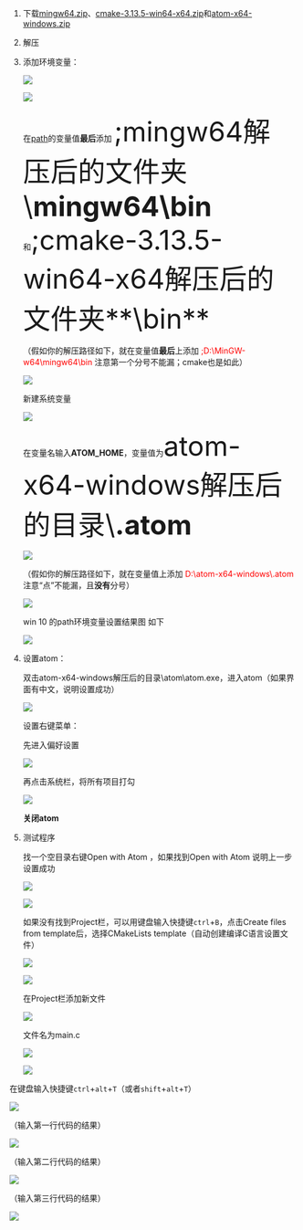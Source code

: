 1. 下载<u>mingw64.zip</u>、<u>cmake-3.13.5-win64-x64.zip</u>和<u>atom-x64-windows.zip</u>

2. 解压

3. 添加环境变量：

   ![](https://ae01.alicdn.com/kf/Hfa916ac8f1b648edb1dc65f5f4fa40e3c.png)

   ![](https://ae01.alicdn.com/kf/H22224547bb524470890836dc133df6d7b.png)

   在<u>path</u>的变量值**最后**添加 <font size=7>;mingw64解压后的文件夹\\**mingw64\bin**</font>和<font size=7>;cmake-3.13.5-win64-x64解压后的文件夹**\\bin**</font>

   （假如你的解压路径如下，就在变量值**最后**上添加 <font color=red>;D:\MinGW-w64\mingw64\bin</font> 注意第一个分号不能漏；cmake也是如此）

   ![](https://ae01.alicdn.com/kf/H2101b10d03e345b1845964079ad59698A.png)

   新建系统变量

   ![](https://ae01.alicdn.com/kf/H90ac6ea3dcfa4f3096dc3de458537a0ex.png)
   
   在变量名输入**ATOM_HOME**，变量值为<font size=7>atom-x64-windows解压后的目录\\**.atom**</font>
   
   ![](https://ae01.alicdn.com/kf/H773ed13875f14c57bff4e40558db43a4n.png)

   （假如你的解压路径如下，就在变量值上添加 <font color=red>D:\atom-x64-windows\\.atom</font> 注意“点”不能漏，且**没有**分号）

   ![](https://ae01.alicdn.com/kf/H038ed8614f0a4893b365bf95896c57ce3.png)

   win 10 的path环境变量设置结果图 如下
   
   ![](https://ae01.alicdn.com/kf/He707a73115064a9bb5abc7dc9a797a29i.png)


4. 设置atom：

   双击atom-x64-windows解压后的目录\\atom\atom.exe，进入atom（如果界面有中文，说明设置成功）

   ![](https://ae01.alicdn.com/kf/Hb7dd15cc5ef24e8788ae0c1aff2fbf19f.png)

   设置右键菜单：

   先进入偏好设置

   ![](https://ae01.alicdn.com/kf/H11f978d0654a40b1ad7e0e96344d114aw.png)

   再点击系统栏，将所有项目打勾

   ![](https://ae01.alicdn.com/kf/H16d2c00c4614445f8fa3b5f1035401f5X.png)
   
   **关闭atom**

5. 测试程序

   找一个空目录右键Open with Atom ，如果找到Open with Atom 说明上一步设置成功

   ![](https://ae01.alicdn.com/kf/H1482c92594b54ec6b8ba3f888d70f616P.png)

   ![](https://ae01.alicdn.com/kf/H8ee26280e82545bbb271b7399a183512G.png)

   如果没有找到Project栏，可以用键盘输入快捷键`ctrl`+`B`，点击Create files from template后，选择CMakeLists template（自动创建编译C语言设置文件）

   ![](https://ae01.alicdn.com/kf/H94fa7a2788984fe2ab04a9ff2ad109e7i.png)

   ![](https://ae01.alicdn.com/kf/H75b1793af5e24ce7aae809c85bcbc8057.png)

   在Project栏添加新文件

   ![](https://ae01.alicdn.com/kf/H0cf4254114204e479fac8ddd21799bc9x.png)

   文件名为main.c

   ![](https://ae01.alicdn.com/kf/H536720dbcbdf49ed94ce31a7eb9d0822L.png)

   ![](https://ae01.alicdn.com/kf/H73265a648946411cbc7d3ffac57802acv.png)

在键盘输入快捷键`ctrl`+`alt`+`T`（或者`shift`+`alt`+`T`）

![](https://ae01.alicdn.com/kf/H4ea6720a6f6c44428b8e0c679f78b7511.png)

（输入第一行代码的结果）

![](https://ae01.alicdn.com/kf/H35d154544f36492aaa95e14d7f1ace268.png)

（输入第二行代码的结果）

![](https://ae01.alicdn.com/kf/Hb5594c85ebe64d1fb8ea4e9c1f388b385.png)

（输入第三行代码的结果）

![](https://ae01.alicdn.com/kf/H41913c9810cc47c88b4c45f176cbde49o.png)


